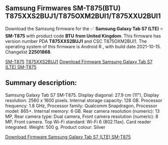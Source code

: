 <h2>Samsung Firmwares SM-T875(BTU) T875XXS2BUJ1/T875OXM2BUI1/T875XXU2BUI1</h2>
Download the Samsung firmware for the ✅ <strong>Samsung Galaxy Tab S7 (LTE) </strong> ⭐ <strong>SM-T875</strong> with product code <strong>BTU</strong> <strong> from United Kingdom</strong>. This firmware has version number PDA <strong>T875XXS2BUJ1</strong> and CSC T875OXM2BUI1. The operating system of this firmware is Android R , with build date 2021-10-15. Changelist <strong>22501868</strong>.


[SM-T875](https://samfirm.shop/samsung/model/SM-T875)
[T875XXS2BUJ1](https://samfirm.shop/samsung/pda/T875XXS2BUJ1)
[Download Firmware Samsung Galaxy Tab S7 (LTE) SM-T875](https://samfirm.shop/samsung/firmware/465665)
<h2>Summary description:</h2>
<p>Samsung Galaxy Tab S7 SM-T875. Display diagonal: 27.9 cm (11"), Display resolution: 2560 x 1600 pixels. Internal storage capacity: 128 GB. Processor frequency: 1.8 GHz, Processor family: Qualcomm Snapdragon, Processor model: 865+. Internal memory: 6 GB. Rear camera resolution (numeric): 13 MP, Rear camera type: Dual camera, Front camera resolution (numeric): 8 MP, Front camera. Top Wi-Fi standard: Wi-Fi 6 (802.11ax). Card reader integrated. Weight: 500 g. Product colour: Silver</p>


[Download Firmware Samsung Galaxy Tab S7 (LTE) SM-T875](https://samfirm.shop/samsung/firmware/465665)
